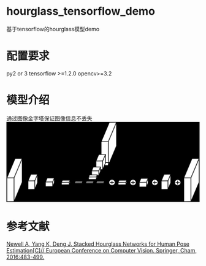 # hourglass_tensorflow_demo
基于tensorflow的hourglass模型demo
# 配置要求
py2 or 3
tensorflow >=1.2.0
opencv>=3.2

# 模型介绍
通过图像金字塔保证图像信息不丢失
![](https://github.com/LeslieZhoa/hourglass_tensorflow_demo/blob/master/img/%5BJ%7B5790MF%60XD6KOYL2%7DV%7D6V.png)  

# 参考文献
[Newell A, Yang K, Deng J. Stacked Hourglass Networks for Human Pose Estimation[C]// European Conference on Computer Vision. Springer, Cham, 2016:483-499.](http://xueshu.baidu.com/s?wd=paperuri%3A%28a4bc605cfb62011e9d2fca023021a4c4%29&filter=sc_long_sign&tn=SE_xueshusource_2kduw22v&sc_vurl=http%3A%2F%2Farxiv.org%2Fabs%2F1603.06937&ie=utf-8&sc_us=7167702979786517512) 
